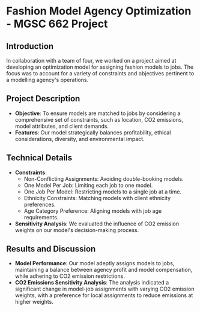 # Fashion Model Agency Optimization - MGSC 662 Project

## Introduction
In collaboration with a team of four, we worked on a project aimed at developing an optimization model for assigning fashion models to jobs. The focus was to account for a variety of constraints and objectives pertinent to a modelling agency's operations.

## Project Description
- **Objective**: To ensure models are matched to jobs by considering a comprehensive set of constraints, such as location, CO2 emissions, model attributes, and client demands.
- **Features**: Our model strategically balances profitability, ethical considerations, diversity, and environmental impact.

## Technical Details
- **Constraints**:
  - Non-Conflicting Assignments: Avoiding double-booking models.
  - One Model Per Job: Limiting each job to one model.
  - One Job Per Model: Restricting models to a single job at a time.
  - Ethnicity Constraints: Matching models with client ethnicity preferences.
  - Age Category Preference: Aligning models with job age requirements.
- **Sensitivity Analysis**: We evaluated the influence of CO2 emission weights on our model's decision-making process.

## Results and Discussion
- **Model Performance**: Our model adeptly assigns models to jobs, maintaining a balance between agency profit and model compensation, while adhering to CO2 emission restrictions.
- **CO2 Emissions Sensitivity Analysis**: The analysis indicated a significant change in model-job assignments with varying CO2 emission weights, with a preference for local assignments to reduce emissions at higher weights.


